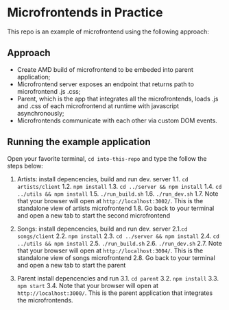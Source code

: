 # Microfrontends in Practice

This repo is an example of microfrontend using the following approach:

## Approach

- Create AMD build of microfrontend to be embeded into parent application;
- Microfrontend server exposes an endpoint that returns path to microfrontend .js .css;
- Parent, which is the app that integrates all the microfrontends, loads .js and .css of each microfrontend at runtime with javascript asynchronously;
- Microfrontends communicate with each other via custom DOM events.

## Running the example application

Open your favorite terminal, `cd into-this-repo` and type the follow the steps below:

1. Artists: install depencencies, build and run dev. server
  1.1. `cd artists/client`
  1.2. `npm install`
  1.3. `cd ../server && npm install`
  1.4. `cd ../utils && npm install`
  1.5. `./run_build.sh`
  1.6. `./run_dev.sh`
  1.7. Note that your browser will open at `http://localhost:3002/`. This is the standalone view of artists microfrontend
  1.8. Go back to your terminal and open a new tab to start the second microfrontend

2. Songs: install depencencies, build and run dev. server
  2.1.`cd songs/client`
  2.2. `npm install`
  2.3. `cd ../server && npm install`
  2.4. `cd ../utils && npm install`
  2.5. `./run_build.sh`
  2.6. `./run_dev.sh`
  2.7. Note that your browser will open at `http://localhost:3004/`. This is the standalone view of songs microfrontend
  2.8. Go back to your terminal and open a new tab to start the parent

3. Parent install depencencies and run
  3.1. `cd parent`
  3.2. `npm install`
  3.3. `npm start`
  3.4. Note that your browser will open at `http://localhost:3000/`. This is the parent application that integrates the microfrontends.